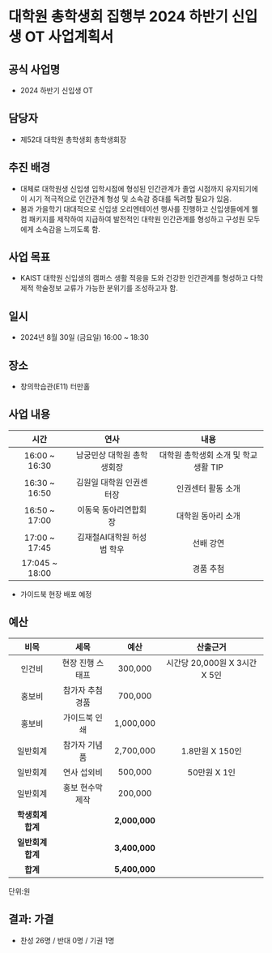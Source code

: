 대학원 총학생회 집행부 2024 하반기 신입생 OT 사업계획서
===

## 공식 사업명
- 2024 하반기 신입생 OT

## 담당자
- 제52대 대학원 총학생회 총학생회장

## 추진 배경
- 대체로 대학원생 신입생 입학시점에 형성된 인간관계가 졸업 시점까지 유지되기에 이 시기 적극적으로 인간관계 형성 및 소속감 증대를 독려할 필요가 있음.
- 봄과 가을학기 대대적으로 신입생 오리엔테이션 행사를 진행하고 신입생들에게 웰컴 패키지를 제작하여 지급하여 발전적인 대학원 인간관계를 형성하고 구성원 모두에게 소속감을 느끼도록 함.

## 사업 목표
- KAIST 대학원 신입생의 캠퍼스 생활 적응을 도와 건강한 인간관계를 형성하고 다학제적 학술정보 교류가 가능한 분위기를 조성하고자 함.

## 일시
- 2024년 8월 30일 (금요일) 16:00 ~ 18:30

## 장소
- 창의학습관(E11) 터만홀

## 사업 내용
|  **시간** |   **연사**   |   **내용**   |
| :--------: | :----------------------------------------: |:-----------------------------------: |
|  16:00 ~ 16:30  |   남궁민상 대학원 총학생회장  |  대학원 총학생회 소개 및 학교생활 TIP       |
|  16:30 ~ 16:50  |   김원일 대학원 인권센터장  |  인권센터 활동 소개  |
|  16:50 ~ 17:00  |   이동욱 동아리연합회장  |  대학원 동아리 소개  |
|  17:00 ~ 17:45  |   김재철AI대학원 허성범 학우   |   선배 강연      |
|  17:045 ~ 18:00  |      |   경품 추첨      |

- 가이드북 현장 배포 예정

## 예산
|  **비목** |   **세목**   | **예산** | **산출근거** |
| :--------: | :------------------------------------------------------: | :------------: | :-------------: |
|   인건비   |                    현장 진행 스태프                     |   300,000    | 시간당 20,000원 X 3시간 X 5인 |
|   홍보비   |                    참가자 추첨 경품                      |   700,000    |  |
|   홍보비   |                    가이드북 인쇄                     |   1,000,000    |  |
|  일반회계  |                       참가자 기념품                        |    2,700,000     |  1.8만원 X 150인 |
|  일반회계  |                       연사 섭외비                        |    500,000     | 50만원 X 1인 |
|  일반회계  |                홍보 현수막 제작                 |   200,000    |  |
|  **학생회계 합계**  |                                                          | **2,000,000** |                 |
|  **일반회계 합계**  |                                                          | **3,400,000** |                 |
|  **합계**  |                                                          | **5,400,000** |                 |

단위:원

## 결과: 가결
- 찬성 26명 / 반대 0명 / 기권 1명
